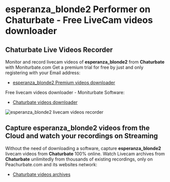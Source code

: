 # esperanza_blonde2 Performer on Chaturbate - Free LiveCam videos downloader

## Chaturbate Live Videos Recorder

Monitor and record livecam videos of **esperanza_blonde2** from **Chaturbate** with Moniturbate.com
Get a premium trial for free by just and only registering with your Email address:
* [esperanza_blonde2 Premium videos downloader](https://moniturbate.com/request-demo-licence-key.html)

Free livecam videos downloader - Moniturbate Software:
* [Chaturbate videos downloader](https://moniturbate.com/moniturbate-download-software.html)

![esperanza_blonde2 livecam videos recorder](https://peachurnet.com/templates/moniturbate-software.png)


## Capture esperanza_blonde2 videos from the Cloud and watch your recordings on Streaming

Without the need of downloading a software, capture **esperanza_blonde2** livecam videos from **Chaturbate** 100% online.
Watch Livecam archives from **Chaturbate** unlimitedly from thousands of existing recordings, only on Peachurbate.com and its websites network:
* [Chaturbate videos archives](https://peachurnet.com/)